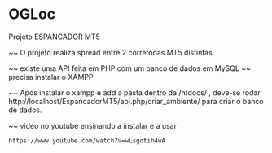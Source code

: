 # OGLoc

Projeto ESPANCADOR MT5

~~ O projeto realiza spread entre 2 corretodas MT5 distintas

~~ existe uma API feita em PHP com um banco de dados em MySQL
~~ precisa instalar o XAMPP

~~ Após instalar o xampp e add a pasta dentro da /htdocs/ , deve-se rodar 
   http://localhost/EspancadorMT5/api.php/criar_ambiente/
     para criar o banco de dados.
	 
~~ 	 video no youtube ensinando a instalar e a usar

	https://www.youtube.com/watch?v=wLsgotih4wA



     

  

